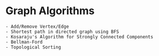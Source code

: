 # Graph Algorithms

    - Add/Remove Vertex/Edge
    - Shortest path in directed graph using BFS
    - Kosaraju's Algorithm for Strongly Connected Components
    - Bellman-Ford
    - Topological Sorting
